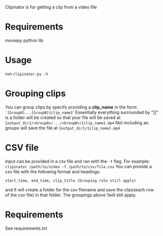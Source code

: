 Clipinator is for getting a clip from a video file

# Requirements
moviepy python lib

# Usage
run ```clipinator.py -h```

# Grouping clips
You can group clips by specify providing a **clip_name** in the form: ```'[Group0]...[GroupN]{clip_name}```'
Essentially everything surrounded by "[]" is a folder will be created so that your file will be saved at
```{output_dir}/<Group0>/.../<GroupN>/{clip_name}.mp4```
Not including an groups will save the file at ```{output_dir}/{clip_name}.mp4```

# CSV file
Input can be provided in a csv file and ran with the ```-f``` flag. For example:
```clipinator /path/to/video -f /path/to/csv/file.csv```
You can provide a csv file with the following format and headings:
```
start_time, end_time, clip_title (Grouping rule still apply)
```
and It will create a folder for the csv filename and save the clips(each row of the csv file) in that folder. The groupings above 1will still apply.

# Requirements
See requirements.txt
```